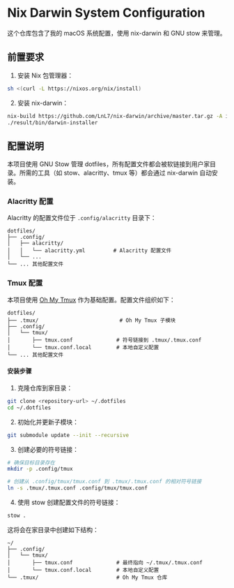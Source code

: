 # Nix Darwin System Configuration

这个仓库包含了我的 macOS 系统配置，使用 nix-darwin 和 GNU stow 来管理。

## 前置要求

1. 安装 Nix 包管理器：
```bash
sh <(curl -L https://nixos.org/nix/install)
```

2. 安装 nix-darwin：
```bash
nix-build https://github.com/LnL7/nix-darwin/archive/master.tar.gz -A installer
./result/bin/darwin-installer
```

## 配置说明

本项目使用 GNU Stow 管理 dotfiles，所有配置文件都会被软链接到用户家目录。所需的工具（如 stow、alacritty、tmux 等）都会通过 nix-darwin 自动安装。

### Alacritty 配置

Alacritty 的配置文件位于 `.config/alacritty` 目录下：

```
dotfiles/
├── .config/
│   ├── alacritty/
│   │   └── alacritty.yml         # Alacritty 配置文件
│   └── ...
└── ... 其他配置文件
```

### Tmux 配置

本项目使用 [Oh My Tmux](https://github.com/gpakosz/.tmux) 作为基础配置。配置文件组织如下：

```
dotfiles/
├── .tmux/                          # Oh My Tmux 子模块
├── .config/
│   └── tmux/
│       ├── tmux.conf              # 符号链接到 .tmux/.tmux.conf
│       └── tmux.conf.local        # 本地自定义配置
└── ... 其他配置文件
```

#### 安装步骤

1. 克隆仓库到家目录：
```bash
git clone <repository-url> ~/.dotfiles
cd ~/.dotfiles
```

2. 初始化并更新子模块：
```bash
git submodule update --init --recursive
```

3. 创建必要的符号链接：
```bash
# 确保目标目录存在
mkdir -p .config/tmux

# 创建从 .config/tmux/tmux.conf 到 .tmux/.tmux.conf 的相对符号链接
ln -s .tmux/.tmux.conf .config/tmux/tmux.conf
```

4. 使用 stow 创建配置文件的符号链接：
```bash
stow .
```

这将会在家目录中创建如下结构：
```
~/
├── .config/
│   └── tmux/
│       ├── tmux.conf              # 最终指向 ~/.tmux/.tmux.conf
│       └── tmux.conf.local        # 本地自定义配置
└── .tmux/                         # Oh My Tmux 仓库
```
